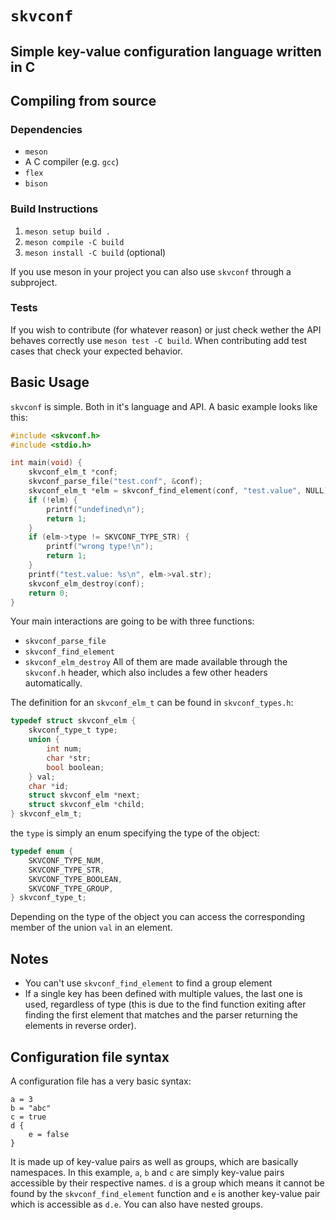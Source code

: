 # `skvconf`
## Simple key-value configuration language written in C

## Compiling from source
### Dependencies
- `meson`
- A C compiler (e.g. `gcc`)
- `flex`
- `bison`

### Build Instructions
1. `meson setup build .`
2. `meson compile -C build`
3. `meson install -C build` (optional)

If you use meson in your project you can also use `skvconf` through a
subproject.

### Tests
If you wish to contribute (for whatever reason) or just check wether the API
behaves correctly use `meson test -C build`. When contributing add test cases
that check your expected behavior.

## Basic Usage
`skvconf` is simple. Both in it's language and API. A basic example looks like this:

```c
#include <skvconf.h>
#include <stdio.h>

int main(void) {
    skvconf_elm_t *conf;
    skvconf_parse_file("test.conf", &conf);
    skvconf_elm_t *elm = skvconf_find_element(conf, "test.value", NULL);
    if (!elm) {
        printf("undefined\n");
        return 1;
    }
    if (elm->type != SKVCONF_TYPE_STR) {
        printf("wrong type!\n");
        return 1;
    }
    printf("test.value: %s\n", elm->val.str);
    skvconf_elm_destroy(conf);
    return 0;
}
```

Your main interactions are going to be with three functions:
- `skvconf_parse_file`
- `skvconf_find_element`
- `skvconf_elm_destroy`
All of them are made available through the `skvconf.h` header, which also
includes a few other headers automatically.

The definition for an `skvconf_elm_t` can be found in `skvconf_types.h`:
```c
typedef struct skvconf_elm {
    skvconf_type_t type;
    union {
        int num;
        char *str;
        bool boolean;
    } val;
    char *id;
    struct skvconf_elm *next;
    struct skvconf_elm *child;
} skvconf_elm_t;
```

the `type` is simply an enum specifying the type of the object:
```c
typedef enum {
    SKVCONF_TYPE_NUM,
    SKVCONF_TYPE_STR,
    SKVCONF_TYPE_BOOLEAN,
    SKVCONF_TYPE_GROUP,
} skvconf_type_t;
```
Depending on the type of the object you can access the corresponding member of
the union `val` in an element.

## Notes
- You can't use `skvconf_find_element` to find a group element
- If a single key has been defined with multiple values, the last one is used,
  regardless of type (this is due to the find function exiting after finding
  the first element that matches and the parser returning the elements in reverse order).

## Configuration file syntax
A configuration file has a very basic syntax:
```
a = 3
b = "abc"
c = true
d {
    e = false
}
```

It is made up of key-value pairs as well as groups, which are basically namespaces.
In this example, `a`, `b` and `c` are simply key-value pairs accessible by
their respective names. `d` is a group which means it cannot be found by the
`skvconf_find_element` function and `e` is another key-value pair which is
accessible as `d.e`. You can also have nested groups.

